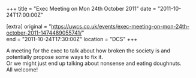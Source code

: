 +++
title = "Exec Meeting on Mon 24th October 2011"
date = "2011-10-24T17:00:00Z"

[extra]
original = "https://uwcs.co.uk/events/exec-meeting-on-mon-24th-october-2011-1474489055741/"    
end = "2011-10-24T17:30:00Z"
location = "DCS"
+++

A meeting for the exec to talk about how broken the society is and potentially propose some ways to fix it.  
Or we might just end up talking about nonsense and eating doughnuts.  
All welcome\!

